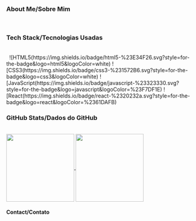 ###

<h3>About Me/Sobre Mim</h3>
</br>
<h3>Tech Stack/Tecnologias Usadas</h3>
</br>
&nbsp;
  ![HTML5(https://img.shields.io/badge/html5-%23E34F26.svg?style=for-the-badge&logo=html5&logoColor=white)
  ![CSS3(https://img.shields.io/badge/css3-%231572B6.svg?style=for-the-badge&logo=css3&logoColor=white)
  ![JavaScript(https://img.shields.io/badge/javascript-%23323330.svg?style=for-the-badge&logo=javascript&logoColor=%23F7DF1E)
  ![React(https://img.shields.io/badge/react-%2320232a.svg?style=for-the-badge&logo=react&logoColor=%2361DAFB)
</br>
<h3>GitHub Stats/Dados do GitHub</h3>
</br>
<a href="https://github.com/anuraghazra/github-readme-stats">
  <img align="center" height="180em" src="https://github-readme-stats.vercel.app/api?username=MiguelNS101&count_private=true&show_icons=true&theme=synthwave" />
</a>
<a href="https://github.com/anuraghazra/convoychat">
  <img align="center" height="180em" src="https://github-readme-stats.vercel.app/api/top-langs/?username=MiguelNS101&layout=compact&langs_count=10&theme=synthwave" />
</a>

<h4>Contact/Contato</h4>
